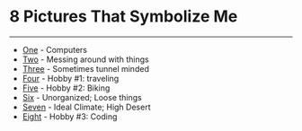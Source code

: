 # 8 Pictures That Symbolize Me
----
* [One](http://wallpapercave.com/wp/hN0TnNU.jpg) - Computers
*  [Two](https://external-content.duckduckgo.com/iu/?u=https%3A%2F%2Ftse3.mm.bing.net%2Fth%3Fid%3DOIP.9CIIm_DbQQFw098tCmgR_wHaE7%26pid%3DApi&f=1) - Messing around with things
*  [Three](https://external-content.duckduckgo.com/iu/?u=https%3A%2F%2Ftse4.mm.bing.net%2Fth%3Fid%3DOIP.UUkxB001QdxGGs9MYp8dGAHaLK%26pid%3DApi&f=1) - Sometimes tunnel minded
*  [Four](https://external-content.duckduckgo.com/iu/?u=https%3A%2F%2Ftse2.mm.bing.net%2Fth%3Fid%3DOIP.Z1NgEjBsuq4oyFsZV5gyigHaEo%26pid%3DApi&f=1) - Hobby #1: traveling
* [Five](https://www.bicycleretailer.com/sites/default/files/images/article/Raleigh_Kodiak_PRO_iE.jpg) - Hobby #2: Biking
*  [Six](https://external-content.duckduckgo.com/iu/?u=https%3A%2F%2Fartfrommysoul.files.wordpress.com%2F2011%2F04%2Ftralala-001.jpg&f=1&nofb=1) - Unorganized; Loose things
*   [Seven](https://www.schweich.com/images/IMGP1641asm.jpg) - Ideal Climate; High Desert
*   [Eight](https://3.bp.blogspot.com/-L3S_oC7WMi8/UsZGoPXz5LI/AAAAAAAABBM/5dcMTJ84n4Q/s1600/computer-hacker-wallpaperhackers-wallpaper---wallpaper-bit-d3gzuodt.jpg) - Hobby #3: Coding
